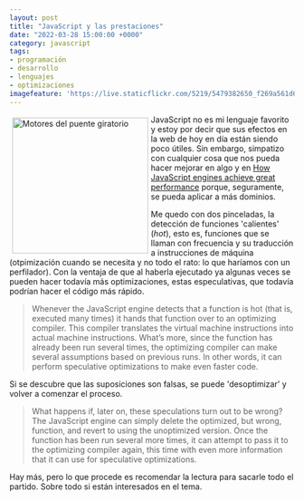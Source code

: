 ```yaml
---
layout: post
title: "JavaScript y las prestaciones"
date: "2022-03-28 15:00:00 +0000"
category: javascript
tags:
- programación
- desarrollo
- lenguajes
- optimizaciones
imagefeature: 'https://live.staticflickr.com/5219/5479382650_f269a561d6.jpg'
---
```

<a href="https://flickr.com/photos/fernand0/5479382650/" title="Motores del puente giratorio "><img src="https://live.staticflickr.com/5219/5479382650_f269a561d6.jpg" alt="Motores del puente giratorio " width="240" style="float:left; margin:5px"></a>
JavaScript no es mi lenguaje favorito y estoy por decir que sus efectos en la web de hoy en día están siendo poco útiles. Sin embargo, simpatizo con cualquier cosa que nos pueda hacer mejorar en algo y en [How JavaScript engines achieve great performance](https://blogg.bekk.no/how-javascript-engines-achieve-great-performance-fb0b36601557) porque, seguramente, se pueda aplicar a más dominios.

Me quedo con dos pinceladas, la detección de funciones 'calientes' (*hot*), esto es, funciones que se llaman con frecuencia y su traducción a instrucciones de máquina (otpimización cuando se necesita y no todo el rato: lo que haríamos con un perfilador).
Con la ventaja de que al haberla ejecutado ya algunas veces se pueden hacer todavía más optimizaciones, estas especulativas, que todavía podrían hacer el código más rápido.

> Whenever the JavaScript engine detects that a function is hot (that is, executed many times) it hands that function over to an optimizing compiler. This compiler translates the virtual machine instructions into actual machine instructions. What’s more, since the function has already been run several times, the optimizing compiler can make several assumptions based on previous runs. In other words, it can perform speculative optimizations to make even faster code.

Si se descubre que las suposiciones son falsas, se puede 'desoptimizar' y volver a comenzar el proceso.

> What happens if, later on, these speculations turn out to be wrong? The JavaScript engine can simply delete the optimized, but wrong, function, and revert to using the unoptimized version. Once the function has been run several more times, it can attempt to pass it to the optimizing compiler again, this time with even more information that it can use for speculative optimizations.

Hay más, pero lo que procede es recomendar la lectura para sacarle todo el partido. Sobre todo si están interesados en el tema.
